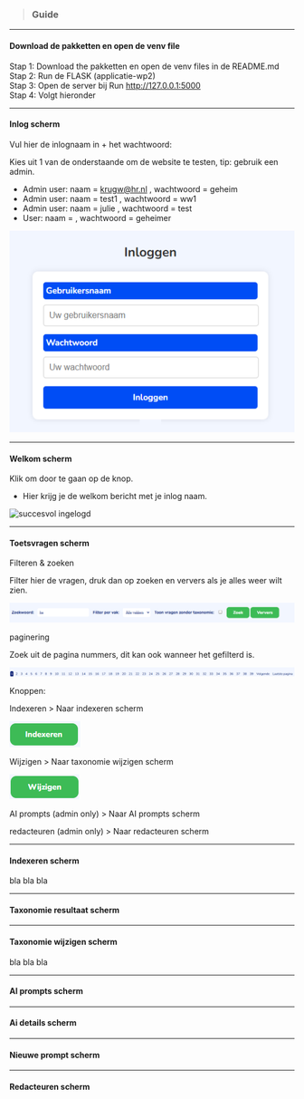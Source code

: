 > ### Guide

---

#### Download de pakketten en open de venv file

Stap 1: Download the pakketten en open de venv files in de README.md  
Stap 2: Run de FLASK (applicatie-wp2)  
Stap 3: Open de server bij Run http://127.0.0.1:5000  
Stap 4: Volgt hieronder  


---

#### Inlog scherm

Vul hier de inlognaam in + het wachtwoord:

Kies uit 1 van de onderstaande om de website te testen, tip: gebruik een admin. 
* Admin user: naam = krugw@hr.nl , wachtwoord = geheim
* Admin user: naam = test1 , wachtwoord = ww1
* Admin user: naam = julie , wachtwoord = test
* User: naam = , wachtwoord = geheimer

![Inlog](../markdown_files/afbeeldingen/inlog.png)

---

#### Welkom scherm

Klik om door te gaan op de knop.

* Hier krijg je de welkom bericht met je inlog naam.

![succesvol ingelogd](../markdown_files/afbeeldingen/??.png)

---

#### Toetsvragen scherm

Filteren & zoeken

Filter hier de vragen, druk dan op zoeken en ververs als je alles weer wilt zien.

![Filteren](../markdown_files/afbeeldingen/toetsvragen_zoeken.png)

paginering

Zoek uit de pagina nummers, dit kan ook wanneer het gefilterd is.

![paginering](../markdown_files/afbeeldingen/paginering.png)

Knoppen:

Indexeren > Naar indexeren scherm

![indexeren](../markdown_files/afbeeldingen/indexeren.png)

Wijzigen > Naar taxonomie wijzigen scherm

![wijzigen](../markdown_files/afbeeldingen/wijzig.png)

AI prompts (admin only) > Naar AI prompts scherm

redacteuren (admin only) > Naar redacteuren scherm

---

#### Indexeren scherm

bla bla bla

---

#### Taxonomie resultaat scherm

---

#### Taxonomie wijzigen scherm

bla bla bla

---

#### AI prompts scherm

---

#### Ai details scherm

---

#### Nieuwe prompt scherm

---

#### Redacteuren scherm